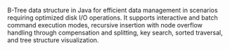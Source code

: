 B-Tree data structure in Java for efficient data management in scenarios requiring optimized disk I/O operations. It supports interactive and batch command execution modes, recursive insertion with node overflow handling through compensation and splitting, key search, sorted traversal, and tree structure visualization.

